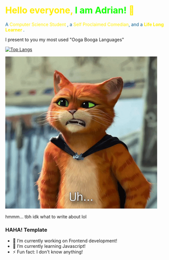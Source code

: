 ### <h1 style="color:#FFED00">Hello everyone, <span  style="color:#16FF00">I am Adrian!</span> 👋</h1>

 <p style="color:#0F6292">  A <span style="color:#FFED00">
 Computer Science Student </span>, a 
 <span style="color:#FFED00">Self Proclaimed Comedian</span>, and a 
 <strong style="color:#FFED00"> Life Long Learner </strong>.</p>

<p >I present to you my most used "Ooga Booga Languages"</p>

[![Top Langs](https://github-readme-stats.vercel.app/api/top-langs/?username=AdrianGallano&layout=compact&hide=html&theme=onedark)](https://github.com/AdrianGallano/github-readme-stats)

<img src="./images/pussinboots.gif"/>
<p> hmmm... tbh idk what to write about lol </p>

### <p> HAHA! Template </p>
- 🔭 I’m currently working on Frontend development!
- 🌱 I’m currently learning Javascript!
- ⚡ Fun fact: I don't know anything!

